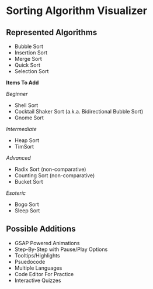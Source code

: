 # Sorting Algorithm Visualizer

## Represented Algorithms

- Bubble Sort
- Insertion Sort
- Merge Sort
- Quick Sort
- Selection Sort

**Items To Add**

_Beginner_

- Shell Sort
- Cocktail Shaker Sort (a.k.a. Bidirectional Bubble Sort)
- Gnome Sort

_Intermediate_

- Heap Sort
- TimSort

_Advanced_

- Radix Sort (non-comparative)
- Counting Sort (non-comparative)
- Bucket Sort

_Esoteric_

- Bogo Sort
- Sleep Sort

## Possible Additions

- GSAP Powered Animations
- Step-By-Step with Pause/Play Options
- Tooltips/Highlights
- Psuedocode
- Multiple Languages
- Code Editor For Practice
- Interactive Quizzes
